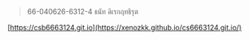 > 66-040626-6312-4 ธนัท ดิเรกฤทธิรุต

[https://csb6663124.git.io](https://xenozkk.github.io/cs6663124.git.io/)
